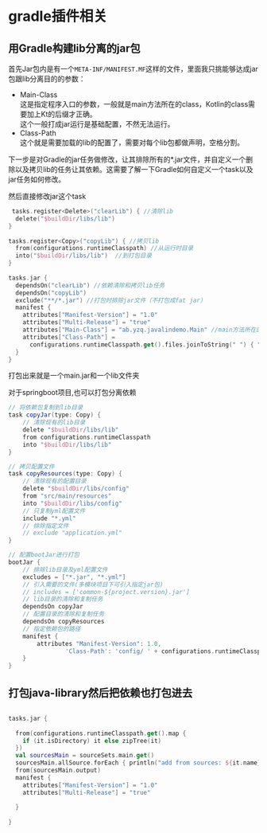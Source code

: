 # gradle插件相关


## 用Gradle构建lib分离的jar包

首先Jar包内是有一个`META-INF/MANIFEST.MF`这样的文件，里面我只挑能够达成jar包跟lib分离目的的参数：

- Main-Class  
    这是指定程序入口的参数，一般就是main方法所在的class，Kotlin的class需要加上Kt的后缀才正确。  
    这个一般打成jar运行是基础配置，不然无法运行。
- Class-Path  
    这个就是需要加载的lib的配置了，需要对每个lib包都做声明，空格分割。

下一步是对Gradle的jar任务做修改，让其排除所有的*.jar文件，并自定义一个删除以及拷贝lib的任务让其依赖。这需要了解一下Gradle如何自定义一个task以及jar任务如何修改。

 然后直接修改jar这个task
```kotlin
 tasks.register<Delete>("clearLib") { //清除lib  
  delete("$buildDir/libs/lib")  
}  
  
tasks.register<Copy>("copyLib") { //拷贝lib  
  from(configurations.runtimeClasspath) //从运行时目录  
  into("$buildDir/libs/lib")  //到打包目录  
}  
  
tasks.jar {  
  dependsOn("clearLib") //依赖清除和拷贝lib任务  
  dependsOn("copyLib")  
  exclude("**/*.jar") //打包时排除jar文件（不打包成fat jar）  
  manifest {  
    attributes["Manifest-Version"] = "1.0"  
    attributes["Multi-Release"] = "true"  
    attributes["Main-Class"] = "ab.yzq.javalindemo.Main" //main方法所在的class，我这个例子是用的Kotlin所以带有Kt后缀  
    attributes["Class-Path"] =  
      configurations.runtimeClasspath.get().files.joinToString(" ") { "lib/${it.name}" }  //构建出 lib/包名 的字符串并用空格分隔  
  }  
}
```

打包出来就是一个main.jar和一个lib文件夹

对于springboot项目,也可以打包分离依赖


```groovy
// 将依赖包复制到lib目录
task copyJar(type: Copy) {
    // 清除现有的lib目录
    delete "$buildDir/libs/lib"
    from configurations.runtimeClasspath
    into "$buildDir/libs/lib"
}

// 拷贝配置文件
task copyResources(type: Copy) {
    // 清除现有的配置目录
    delete "$buildDir/libs/config"
    from "src/main/resources"
    into "$buildDir/libs/config"
    // 只复制yml配置文件
    include "*.yml"
    // 排除指定文件
    // exclude "application.yml"
}

// 配置bootJar进行打包
bootJar {
    // 排除lib目录及yml配置文件
    excludes = ["*.jar", "*.yml"]
    // 引入需要的文件(多模块项目下可引入指定jar包)
    // includes = ['common-${project.version}.jar']
    // lib目录的清除和复制任务
    dependsOn copyJar
    // 配置目录的清除和复制任务
    dependsOn copyResources
    // 指定依赖包的路径
    manifest {
        attributes "Manifest-Version": 1.0,
                'Class-Path': 'config/ ' + configurations.runtimeClasspath.files.collect { "lib/$it.name" }.join(' ')
    }
}
```


## 打包java-library然后把依赖也打包进去


```kotlin

tasks.jar {  
   
  from(configurations.runtimeClasspath.get().map {  
    if (it.isDirectory) it else zipTree(it)  
  })  
  val sourcesMain = sourceSets.main.get()  
  sourcesMain.allSource.forEach { println("add from sources: ${it.name}") }  
  from(sourcesMain.output)  
  manifest {  
    attributes["Manifest-Version"] = "1.0"  
    attributes["Multi-Release"] = "true"  
  
  }  
  
}
```